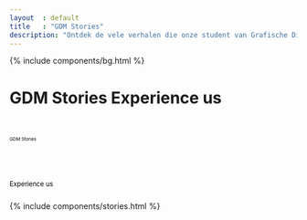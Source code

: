 ```yaml
---
layout  : default
title   : "GDM Stories"
description: "Ontdek de vele verhalen die onze student van Grafische Digitale Media te vertellen hebben. Ervaar GDM."
---
```

<div class="container flex column">
    {% include components/bg.html %}
    <div class="externe container flex column maxed ">
        <h1 class="ahs__title padded-top-xxl blue xl padded-bottom-xl bold show-edge">
            GDM Stories
            <span class="ahs__title flex column bold lg">Experience us</span>
        </h1>
        <div class="svg-container ahs__title bold xl padded-top-xxl padded-bottom-xl hide-edge">
                <div class="svg-box">
                    <svg viewBox="0 0 900 100">
                        <symbol id="d-text">
                            <text text-anchor="left" x="0" y="72%" class="text--line">GDM Stories</text>
                        </symbol>
                        <g class="g-ants">
                            <use xlink:href="#d-text"
                                 class="text-copy"></use>
                        </g>
                    </svg>
                </div>
                <div class="svg-box">
                    <svg viewBox="0 0 620 110">
                        <symbol id="m-text">
                            <text text-anchor="left" x="0" y="72%" class="text--line">Experience us</text>
                        </symbol>
                        <g class="g-ants">
                            <use xlink:href="#m-text"
                                 class="text-copy"></use>
                        </g>
                    </svg>
                </div>
            </div>
    </div>
    {% include components/stories.html %}
</div>


